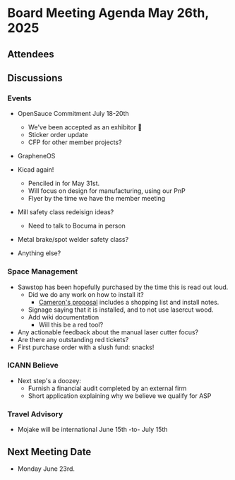 # Board Meeting Agenda May 26th, 2025

## Attendees


## Discussions 


### Events
- OpenSauce Commitment July 18-20th
  - We've been accepted as an exhibitor 🎉
  - Sticker order update
  - CFP for other member projects?
- GrapheneOS 
-  Kicad again!
    - Penciled in for May 31st. 
    - Will focus on design for manufacturing, using our PnP
    - Flyer by the time we have the member meeting

- Mill safety class redeisign ideas?
    - Need to talk to Bocuma in person
- Metal brake/spot welder safety class?
- Anything else?

### Space Management
- Sawstop has been hopefully purchased by the time this is read out loud.
    - Did we do any work on how to install it?
      - [Cameron's proposal](https://docs.google.com/document/d/1cn1u9b5DkfXQPh_DXeVyufXsxD1M3NwpyE3ma9rEd_4/edit?tab=t.0) includes a shopping list and install notes.
    - Signage saying that it is installed, and to not use lasercut wood.
    - Add wiki documentation
      - Will this be a red tool?
- Any actionable feedback about the manual laser cutter focus? 
- Are there any outstanding red tickets?
- First purchase order with a slush fund: snacks!

### ICANN Believe
- Next step's a doozey:
  - Furnish a financial audit completed by an external firm
  - Short application explaining why we believe we qualify for ASP

### Travel Advisory
- Mojake will be international June 15th -to- July 15th 

## Next Meeting Date
- Monday June 23rd. 
